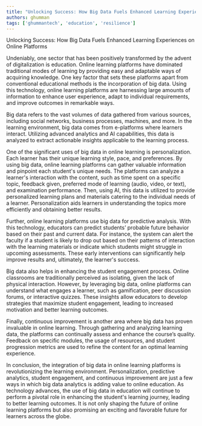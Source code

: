 ```yaml
---
title: "Unlocking Success: How Big Data Fuels Enhanced Learning Experiences on Online Platforms"  # Wrap the title in double quotes
authors: ghumman
tags: ['ghummantech', 'education', 'resilience']
---
```


Unlocking Success: How Big Data Fuels Enhanced Learning Experiences on Online Platforms
<!-- truncate -->

Undeniably, one sector that has been positively transformed by the advent of digitalization is education. Online learning platforms have dominated traditional modes of learning by providing easy and adaptable ways of acquiring knowledge. One key factor that sets these platforms apart from conventional educational methods is the incorporation of big data. Using this technology, online learning platforms are harnessing large amounts of information to enhance user experience, adapt to individual requirements, and improve outcomes in remarkable ways. 

Big data refers to the vast volumes of data gathered from various sources, including social networks, business processes, machines, and more. In the learning environment, big data comes from e-platforms where learners interact. Utilizing advanced analytics and AI capabilities, this data is analyzed to extract actionable insights applicable to the learning process. 

One of the significant uses of big data in online learning is personalization. Each learner has their unique learning style, pace, and preferences. By using big data, online learning platforms can gather valuable information and pinpoint each student's unique needs. The platforms can analyze a learner's interaction with the content, such as time spent on a specific topic, feedback given, preferred mode of learning (audio, video, or text), and examination performance. Then, using AI, this data is utilized to provide personalized learning plans and materials catering to the individual needs of a learner. Personalization aids learners in understanding the topics more efficiently and obtaining better results.

Further, online learning platforms use big data for predictive analysis. With this technology, educators can predict students’ probable future behavior based on their past and current data. For instance, the system can alert the faculty if a student is likely to drop out based on their patterns of interaction with the learning materials or indicate which students might struggle in upcoming assessments. These early interventions can significantly help improve results and, ultimately, the learner's success.

Big data also helps in enhancing the student engagement process. Online classrooms are traditionally perceived as isolating, given the lack of physical interaction. However, by leveraging big data, online platforms can understand what engages a learner, such as gamification, peer discussion forums, or interactive quizzes. These insights allow educators to develop strategies that maximize student engagement, leading to increased motivation and better learning outcomes.

Finally, continuous improvement is another area where big data has proven invaluable in online learning. Through gathering and analyzing learning data, the platforms can continually assess and enhance the course’s quality. Feedback on specific modules, the usage of resources, and student progression metrics are used to refine the content for an optimal learning experience.   

In conclusion, the integration of big data in online learning platforms is revolutionizing the learning environment. Personalization, predictive analytics, student engagement, and continuous improvement are just a few ways in which big data analytics is adding value to online education. As technology advances, the use of big data in education will continue to perform a pivotal role in enhancing the student's learning journey, leading to better learning outcomes. It is not only shaping the future of online learning platforms but also promising an exciting and favorable future for learners across the globe.
